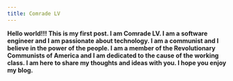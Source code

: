 ```yaml
---
title: Comrade LV
---
```


**Hello world!!! This is my first post. I am Comrade LV. I am a software engineer and I am passionate about technology. I am a communist and I believe in the power of the people. I am a member of the Revolutionary Communists of America and I am dedicated to the cause of the working class. I am here to share my thoughts and ideas with you. I hope you enjoy my blog.**


